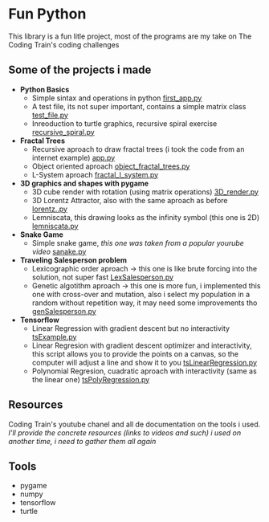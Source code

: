 
# Fun Python

This library is a fun litle project, most of the programs are my take on The Coding Train's
coding challenges

## Some of the projects i made

- **Python Basics**
  - Simple sintax and operations in python [first_app.py]("https://github.com/Wason1797/Fun-Python/blob/master/Fundamentals/first_app.py")
  - A test file, its not super important, contains a simple matrix class [test_file.py]("https://github.com/Wason1797/Fun-Python/blob/master/Fundamentals/test_file.py")
  - Inreoduction to turtle graphics, recursive spiral exercise [recursive_spiral.py]("https://github.com/Wason1797/Fun-Python/blob/master/Fractal_Trees/recursive_spiral.py")
- **Fractal Trees**
  - Recursive aproach to draw fractal trees (i took the code from an internet example) [app.py]("https://github.com/Wason1797/Fun-Python/blob/master/Fractal_Trees/app.py")
  - Object oriented aproach [object_fractal_trees.py]("https://github.com/Wason1797/Fun-Python/blob/master/Fractal_Trees/object_fractal_trees.py")
  - L-System aproach [fractal_l_system.py]("https://github.com/Wason1797/Fun-Python/blob/master/Fractal_Trees/fractal_l_system.py")
- **3D graphics and shapes with pygame**
  - 3D cube render with rotation (using matrix operations) [3D_render.py]("https://github.com/Wason1797/Fun-Python/blob/master/3D_Graphics_Shapes/3D_render.py")
  - 3D Lorentz Attractor, also with the same aproach as before [lorentz..py]("https://github.com/Wason1797/Fun-Python/blob/master/3D_Graphics_Shapes/lorentz.py")
  - Lemniscata, this drawing looks as the infinity symbol (this one is 2D) [lemniscata.py]("https://github.com/Wason1797/Fun-Python/blob/master/3D_Graphics_Shapes/lemniscata.py")
- **Snake Game**
  - Simple snake game, _this one was taken from a popular yourube video_ [sanake.py]("https://github.com/Wason1797/Fun-Python/blob/master/Games/snake.py")
- **Traveling Salesperson problem**
  - Lexicographic order aproach -> this one is like brute forcing into the solution, not  super fast [LexSalesperson.py]("https://github.com/Wason1797/Fun-Python/blob/master/Traveling_Salesperson/LexSalesperson.py")
  - Genetic algotithm aproach -> this one is more fun, i implemented this one with cross-over and mutation, also i select my population in a random without repetition way, it may need some improvements tho [genSalesperson.py]("https://github.com/Wason1797/Fun-Python/blob/master/Traveling_Salesperson/genSalesperson.py")
- **Tensorflow**
  - Linear Regression with gradient descent but no interactivity [tsExample.py]("https://github.com/Wason1797/Fun-Python/blob/master/Tensor%20Flow/tsExample.py")
  - Linear Regresion with gradient descent optimizer and interactivity, this script allows you to provide the points on a canvas, so the computer will adjust a line and show it to you [tsLinearRegression.py]("https://github.com/Wason1797/Fun-Python/blob/master/Tensor%20Flow/tsLinearRegression.py")
  - Polynomial Regresion, cuadratic aproach with interactivity (same as the linear one) [tsPolyRegression.py]("https://github.com/Wason1797/Fun-Python/blob/master/Tensor%20Flow/tsPolyRegression.py")

## Resources

Coding Train's youtube chanel and all de documentation on the tools i used.
_I'll provide the concrete resources (links to videos and such) i used on another time, i need to gather them all again_

## Tools

- pygame
- numpy
- tensorflow
- turtle
